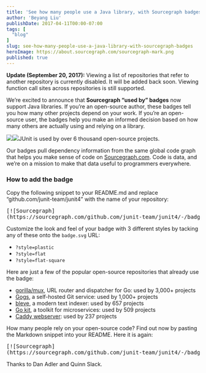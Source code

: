 ```yaml
---
title: 'See how many people use a Java library, with Sourcegraph badges'
author: 'Beyang Liu'
publishDate: 2017-04-11T00:00-07:00
tags: [
  "blog"
]
slug: see-how-many-people-use-a-java-library-with-sourcegraph-badges
heroImage: https://about.sourcegraph.com/sourcegraph-mark.png
published: true
---
```



**Update (September 20, 2017):** Viewing a list of repositories that refer to another repository is currently disabled. It will be added back soon. Viewing function call sites across repositories is still supported.

We’re excited to announce that **Sourcegraph “used by” badges** now support Java libraries. If you’re an open-source author, these badges tell you how many other projects depend on your work. If you’re an open-source user, the badges help you make an informed decision based on how many others are actually using and relying on a library.

![](https://cdn-images-1.medium.com/max/800/1*d3pUuXjGPHqmW_Sz69Y19A.png)[![](https://cdn-images-1.medium.com/max/800/1*1dziZxK--_T9DmzYdGIIIA.png)](https://sourcegraph.com/github.com/junit-team/junit@cebbf5e15725b4dc247ac0557f6fa63f475b15af/-/blob/src/main/java/org/junit/Test.java#L66:19-66:23)JUnit is used by over 6 thousand open-source projects.

Our badges pull dependency information from the same global code graph that helps you make sense of code on [Sourcegraph.com](https://sourcegraph.com). Code is data, and we’re on a mission to make that data useful to programmers everywhere.

### How to add the badge

Copy the following snippet to your README.md and replace “github.com/junit-team/junit4” with the name of your repository:

<pre name="9547" id="9547" class="graf graf--pre graf-after--p">[![Sourcegraph]
(https://sourcegraph.com/github.com/junit-team/junit4/-/badge.svg)](https://sourcegraph.com/github.com/junit-team/junit4?badge)</pre>

Customize the look and feel of your badge with 3 different styles by tacking any of these onto the `badge.svg` URL:

*   `?style=plastic`
*   `?style=flat`
*   `?style=flat-square`

Here are just a few of the popular open-source repositories that already use the badge:

*   [gorilla/mux](https://github.com/gorilla/mux#readme), URL router and dispatcher for Go: used by 3,000+ projects
*   [Gogs](https://github.com/gogits/gogs#readme), a self-hosted Git service: used by 1,000+ projects
*   [bleve](https://github.com/blevesearch/bleve#readme), a modern text indexer: used by 657 projects
*   [Go kit](https://github.com/go-kit/kit#readme), a toolkit for microservices: used by 509 projects
*   [Caddy webserver](https://github.com/mholt/caddy#readme): used by 237 projects

How many people rely on your open-source code? Find out now by pasting the Markdown snippet into your README. Here it is again:

<pre name="af89" id="af89" class="graf graf--pre graf-after--p graf--trailing">[![Sourcegraph]
(https://sourcegraph.com/github.com/junit-team/junit4/-/badge.svg)](https://sourcegraph.com/github.com/junit-team/junit4?badge)</pre>

<div class="thanks">
  Thanks to Dan Adler and Quinn Slack.
</div>
